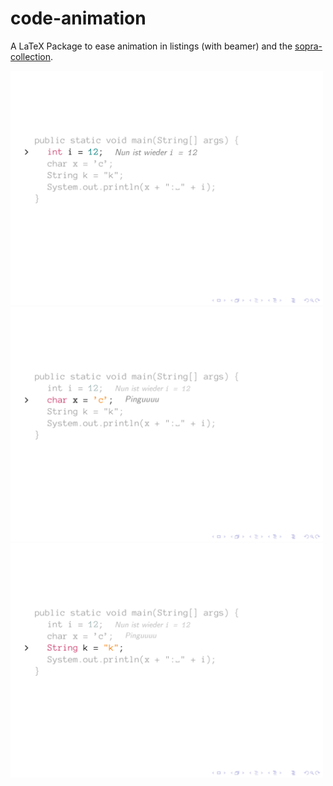# code-animation

A LaTeX Package to ease animation in listings (with beamer) and the [sopra-collection](https://github.com/EagleoutIce/sopra-collection).

<img src="https://github.com/EagleoutIce/code-animation/blob/gh-pages/preview-35.png?raw=true" width="500"/>

<img src="https://github.com/EagleoutIce/code-animation/blob/gh-pages/preview-36.png?raw=true" width="500"/>

<img src="https://github.com/EagleoutIce/code-animation/blob/gh-pages/preview-37.png?raw=true" width="500"/>
